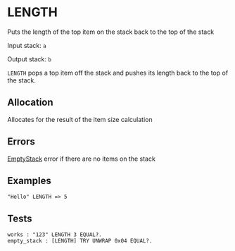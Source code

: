 # LENGTH

Puts the length of the top item on the stack back to the top of the stack

Input stack: `a`

Output stack: `b`

`LENGTH` pops a top item off the stack and pushes its length back to the
top of the stack.

## Allocation

Allocates for the result of the item size calculation

## Errors

[EmptyStack](./ERRORS/EmptyStack.md) error if there are no items on the stack

## Examples

```
"Hello" LENGTH => 5
```

## Tests

```test
works : "123" LENGTH 3 EQUAL?.
empty_stack : [LENGTH] TRY UNWRAP 0x04 EQUAL?.
```